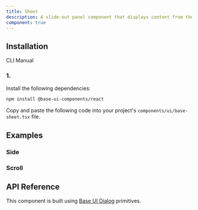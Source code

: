 ```yaml
---
title: Sheet
description: A slide-out panel component that displays content from the side of the screen, built with Base UI components.
component: true
---
```


## Installation

CLI
Manual

### 1.

Install the following dependencies:

```bash
npm install @base-ui-components/react
```

Copy and paste the following code into your project's `components/ui/base-sheet.tsx` file.

## Examples

### Side

### Scroll

## API Reference

This component is built using [Base UI Dialog](https://base-ui.com/react/components/dialog) primitives.
